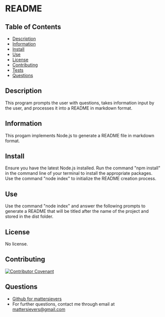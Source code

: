 
 
  # README

  ## Table of Contents
  * [Description](#description)
  * [Information](#information)
  * [Install](#install)
  * [Use](#use)
  * [License](#license)
  * [Contributing](#contributing)
  * [Tests](#tests)
  * [Questions](#questions)

  ## Description
  This program prompts the user with questions, takes information input by the user, and processes it into a README in markdown format.

  ## Information
  This progam implements Node.js to generate a README file in markdown format.

  ## Install
  Ensure you have the latest Node.js installed. Run the command "npm install" in the command line of your terminal to install the appropriate packages. Use the command "node index" to initialize the README creation process.
  
  ## Use
  Use the command "node index" and answer the following prompts to generate a README that will be titled after the name of the project and stored in the dist folder.
  
  ## License
  No license.

  ## Contributing
  [![Contributor Covenant](https://img.shields.io/badge/Contributor%20Covenant-2.1-4baaaa.svg)](code_of_conduct.md)

  ## Questions
  - [Github for mattersievers](http://www.github.com/mattersievers)
  - For further questions, contact me through email at mattersievers@gmail.com

